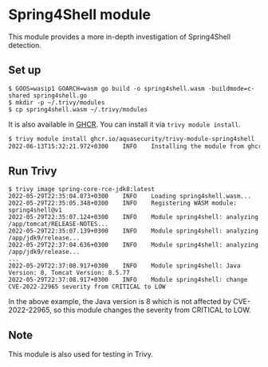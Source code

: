 # Spring4Shell module

This module provides a more in-depth investigation of Spring4Shell detection.

## Set up

```
$ GOOS=wasip1 GOARCH=wasm go build -o spring4shell.wasm -buildmode=c-shared spring4shell.go 
$ mkdir -p ~/.trivy/modules
$ cp spring4shell.wasm ~/.trivy/modules
```

It is also available in [GHCR][trivy-module-spring4shell].
You can install it via `trivy module install`.

```bash
$ trivy module install ghcr.io/aquasecurity/trivy-module-spring4shell
2022-06-13T15:32:21.972+0300    INFO    Installing the module from ghcr.io/aquasecurity/trivy-module-spring4shell...
```

## Run Trivy

```
$ trivy image spring-core-rce-jdk8:latest
2022-05-29T22:35:04.873+0300    INFO    Loading spring4shell.wasm...
2022-05-29T22:35:05.348+0300    INFO    Registering WASM module: spring4shell@v1
2022-05-29T22:35:07.124+0300    INFO    Module spring4shell: analyzing /app/tomcat/RELEASE-NOTES...
2022-05-29T22:35:07.139+0300    INFO    Module spring4shell: analyzing /app/jdk9/release...
2022-05-29T22:37:04.636+0300    INFO    Module spring4shell: analyzing /app/jdk9/release...
...
2022-05-29T22:37:08.917+0300    INFO    Module spring4shell: Java Version: 8, Tomcat Version: 8.5.77
2022-05-29T22:37:08.917+0300    INFO    Module spring4shell: change CVE-2022-22965 severity from CRITICAL to LOW
```

In the above example, the Java version is 8 which is not affected by CVE-2022-22965, so this module changes the severity from CRITICAL to LOW.

## Note
This module is also used for testing in Trivy.

[trivy-module-spring4shell]: https://github.com/orgs/aquasecurity/packages/container/package/trivy-module-spring4shell